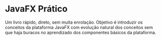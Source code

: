 JavaFX Prático
=======

Um livro rápido, direto, sem muita enrolação. Objetivo é introduzir os conceitos da plataforma JavaFX com evolução natural dos conceitos sem que haja buracos no aprendizado dos componentes básicos da plataforma.
